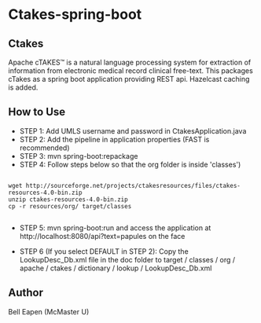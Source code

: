 # Ctakes-spring-boot

## Ctakes

Apache cTAKES™ is a natural language processing system for extraction of information from electronic medical record clinical free-text.
This packages cTakes as a spring boot application providing REST api.
Hazelcast caching is added.

## How to Use

* STEP 1: Add UMLS username and password in CtakesApplication.java
* STEP 2: Add the pipeline in application properties (FAST is recommended)
* STEP 3: mvn spring-boot:repackage
* STEP 4: Follow steps below so that the org folder is inside 'classes')

```

wget http://sourceforge.net/projects/ctakesresources/files/ctakes-resources-4.0-bin.zip
unzip ctakes-resources-4.0-bin.zip
cp -r resources/org/ target/classes 


```
* STEP 5: mvn spring-boot:run and access the application at 
http://localhost:8080/api?text=papules on the face

* STEP 6 (If you select DEFAULT in STEP 2): Copy the LookupDesc_Db.xml file in the doc folder to target / classes / org / apache / ctakes / dictionary / lookup / LookupDesc_Db.xml 

## Author

Bell Eapen (McMaster U)